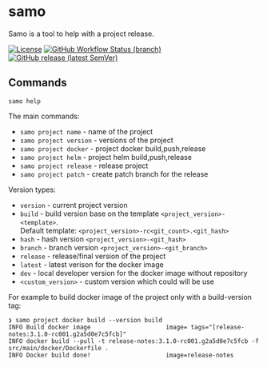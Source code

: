 # samo

Samo is a tool to help with a project release.

[![License](https://img.shields.io/github/license/lorislab/samo?style=for-the-badge&logo=apache)](https://www.apache.org/licenses/LICENSE-2.0)
[![GitHub Workflow Status (branch)](https://img.shields.io/github/workflow/status/lorislab/samo/build/master?logo=github&style=for-the-badge)](https://github.com/lorislab/samo/actions?query=workflow%3Abuild)
[![GitHub release (latest SemVer)](https://img.shields.io/github/v/release/lorislab/samo?sort=semver&logo=github&style=for-the-badge)](https://github.com/lorislab/samo/releases/latest)


## Commands

```shell
samo help
```
The main commands:
* `samo project name` - name of the project
* `samo project version` - versions of the project
* `samo project docker` - project docker build,push,release
* `samo project helm` - project helm build,push,release
* `samo project release` - release project
* `samo project patch` - create patch branch for the release

Version types:
* `version` - current project version
* `build` - build version base on the template `<project_version>-<template>`.   
Default template: `<project_version>-rc<git_count>.<git_hash>`
* `hash` - hash version `<project_version>-<git_hash>`
* `branch` - branch version `<project_version>-<git_branch>`
* `release` - release/final version of the project
* `latest` - latest verison for the docker image
* `dev` - local developer version for the docker image without repository
* `<custom_version>` - custom version which could will be use


For example to build docker image of the project only with a build-version tag:
```shell
❯ samo project docker build --version build
INFO Build docker image                     image= tags="[release-notes:3.1.0-rc001.g2a5d0e7c5fcb]"
INFO docker build --pull -t release-notes:3.1.0-rc001.g2a5d0e7c5fcb -f src/main/docker/Dockerfile . 
INFO Docker build done!                     image=release-notes
```